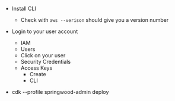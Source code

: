 - Install CLI
	- Check with `aws --verison` should give you a version number
- Login to your user account
	- IAM
	- Users
	- Click on your user
	- Security Credentials
	- Access Keys
		- Create
		- CLI

- cdk --profile springwood-admin deploy